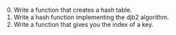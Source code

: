 0. Write a function that creates a hash table.
1. Write a hash function implementing the djb2 algorithm.
2. Write a function that gives you the index of a key.
